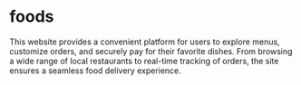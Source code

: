 # foods
This website provides a convenient platform for users to explore menus, customize orders, and securely pay for their favorite dishes. From browsing a wide range of local restaurants to real-time tracking of orders, the site ensures a seamless food delivery experience. 
